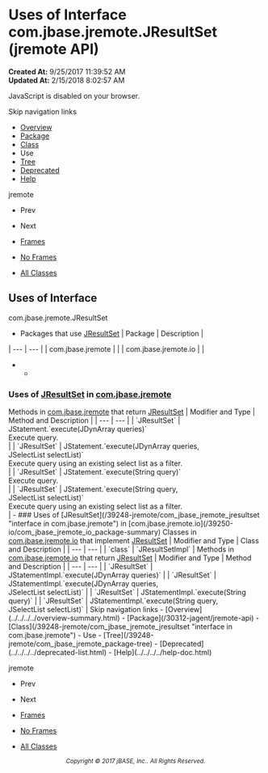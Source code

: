 # Uses of Interface com.jbase.jremote.JResultSet (jremote   API)

**Created At:** 9/25/2017 11:39:52 AM  
**Updated At:** 2/15/2018 8:02:57 AM  

<script type="text/javascript"><!--
    try {
        if (location.href.indexOf('is-external=true') == -1) {
            parent.document.title="Uses of Interface com.jbase.jremote.JResultSet (jremote   API)";
        }
    }
    catch(err) {
    }
//--></script><noscript><div>JavaScript is disabled on your browser.</div></noscript><!-- ========= START OF TOP NAVBAR ======= -->
<!--   -->
Skip navigation links
<!--   -->
- [Overview](../../../../overview-summary.html)
- [Package](/30312-jagent/jremote-api)
- [Class](/39248-jremote/com_jbase_jremote_jresultset "interface in com.jbase.jremote")
- Use
- [Tree](/39248-jremote/com_jbase_jremote_package-tree)
- [Deprecated](../../../../deprecated-list.html)
- [Help](../../../../help-doc.html)


jremote <br>

- Prev
- Next


- [Frames](../../../../index.html?com/jbase/jremote/class-use//39249-class-use/com_jbase_jremote_class-use_JResultSet)
- [No Frames](/39249-class-use/com_jbase_jremote_class-use_JResultSet)


- [All Classes](../../../../allclasses-noframe.html)


<script type="text/javascript"><!--
  allClassesLink = document.getElementById("allclasses_navbar_top");
  if(window==top) {
    allClassesLink.style.display = "block";
  }
  else {
    allClassesLink.style.display = "none";
  }
  //--></script>
<!--   -->
<!-- ========= END OF TOP NAVBAR ========= -->
## Uses of Interface
com.jbase.jremote.JResultSet

- <caption><span>Packages that use <a href="/39248-jremote/com_jbase_jremote_jresultset" title="interface in com.jbase.jremote">JResultSet</a></span><span class="tabEnd"> </span></caption>| Package | Description |
| --- | --- |
| com.jbase.jremote |   |
| com.jbase.jremote.io |   |
- - <!--   -->
### Uses of [JResultSet](/39248-jremote/com_jbase_jremote_jresultset "interface in com.jbase.jremote") in [com.jbase.jremote](/30312-jagent/jremote-api)


<caption><span>Methods in <a href="/30312-jagent/jremote-api">com.jbase.jremote</a> that return <a href="/39248-jremote/com_jbase_jremote_jresultset" title="interface in com.jbase.jremote">JResultSet</a></span><span class="tabEnd"> </span></caption>| Modifier and Type | Method and Description |
| --- | --- |
| `JResultSet` | JStatement.`execute(JDynArray queries)`<br>Execute query.<br> |
| `JResultSet` | JStatement.`execute(JDynArray queries,<br>       JSelectList selectList)`<br>Execute query using an existing select list as a filter.<br> |
| `JResultSet` | JStatement.`execute(String query)`<br>Execute query.<br> |
| `JResultSet` | JStatement.`execute(String query,<br>       JSelectList selectList)`<br>Execute query using an existing select list as a filter.<br> |
    - <!--   -->
### Uses of [JResultSet](/39248-jremote/com_jbase_jremote_jresultset "interface in com.jbase.jremote") in [com.jbase.jremote.io](/39250-io/com_jbase_jremote_io_package-summary)


<caption><span>Classes in <a href="/39250-io/com_jbase_jremote_io_package-summary">com.jbase.jremote.io</a> that implement <a href="/39248-jremote/com_jbase_jremote_jresultset" title="interface in com.jbase.jremote">JResultSet</a></span><span class="tabEnd"> </span></caption>| Modifier and Type | Class and Description |
| --- | --- |
| `class` | `JResultSetImpl`  |



<caption><span>Methods in <a href="/39250-io/com_jbase_jremote_io_package-summary">com.jbase.jremote.io</a> that return <a href="/39248-jremote/com_jbase_jremote_jresultset" title="interface in com.jbase.jremote">JResultSet</a></span><span class="tabEnd"> </span></caption>| Modifier and Type | Method and Description |
| --- | --- |
| `JResultSet` | JStatementImpl.`execute(JDynArray queries)`  |
| `JResultSet` | JStatementImpl.`execute(JDynArray queries,<br>       JSelectList selectList)`  |
| `JResultSet` | JStatementImpl.`execute(String query)`  |
| `JResultSet` | JStatementImpl.`execute(String query,<br>       JSelectList selectList)`  |
<!-- ======= START OF BOTTOM NAVBAR ====== -->
<!--   -->
Skip navigation links
<!--   -->
- [Overview](../../../../overview-summary.html)
- [Package](/30312-jagent/jremote-api)
- [Class](/39248-jremote/com_jbase_jremote_jresultset "interface in com.jbase.jremote")
- Use
- [Tree](/39248-jremote/com_jbase_jremote_package-tree)
- [Deprecated](../../../../deprecated-list.html)
- [Help](../../../../help-doc.html)


jremote <br>

- Prev
- Next


- [Frames](../../../../index.html?com/jbase/jremote/class-use//39249-class-use/com_jbase_jremote_class-use_JResultSet)
- [No Frames](/39249-class-use/com_jbase_jremote_class-use_JResultSet)


- [All Classes](../../../../allclasses-noframe.html)


<script type="text/javascript"><!--
  allClassesLink = document.getElementById("allclasses_navbar_bottom");
  if(window==top) {
    allClassesLink.style.display = "block";
  }
  else {
    allClassesLink.style.display = "none";
  }
  //--></script>
<!--   -->
<!-- ======== END OF BOTTOM NAVBAR ======= -->
<small>			<center>			<i>Copyright © 2017 jBASE, Inc.. All Rights Reserved.</i>		</center></small>
